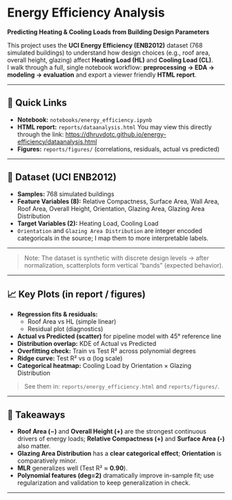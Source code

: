 # Energy Efficiency Analysis  
**Predicting Heating & Cooling Loads from Building Design Parameters**

This project uses the **UCI Energy Efficiency (ENB2012)** dataset (768 simulated buildings) to understand how design choices (e.g., roof area, overall height, glazing) affect **Heating Load (HL)** and **Cooling Load (CL)**.  
I walk through a full, single notebook workflow: **preprocessing → EDA → modeling → evaluation** and export a viewer friendly **HTML report**.

---

## 👀 Quick Links
- **Notebook:** `notebooks/energy_efficiency.ipynb`
- **HTML report:** `reports/dataanalysis.html`
  You may view this directly through the link: https://dhruvdotc.github.io/energy-efficiency/dataanalysis.html
- **Figures:** `reports/figures/` (correlations, residuals, actual vs predicted)

---

## 🔎 Dataset (UCI ENB2012)
- **Samples:** 768 simulated buildings  
- **Feature Variables (8):** Relative Compactness, Surface Area, Wall Area, Roof Area, Overall Height, Orientation, Glazing Area, Glazing Area Distribution  
- **Target Variables (2):** Heating Load, Cooling Load  
- `Orientation` and `Glazing Area Distribution` are integer encoded categoricals in the source; I map them to more interpretable labels.

--- 

> Note: The dataset is synthetic with discrete design levels → after normalization, scatterplots form vertical “bands” (expected behavior).

---

## 📈 Key Plots (in report / figures)
- **Regression fits & residuals:**  
  - Roof Area vs HL (simple linear)  
  - Residual plot (diagnostics)
- **Actual vs Predicted (scatter)** for pipeline model with 45° reference line
- **Distribution overlap:** KDE of Actual vs Predicted
- **Overfitting check:** Train vs Test R² across polynomial degrees
- **Ridge curve:** Test R² vs α (log scale)
- **Categorical heatmap:** Cooling Load by Orientation × Glazing Distribution

> See them in: `reports/energy_efficiency.html` and `reports/figures/`.

---

## 🧠 Takeaways
- **Roof Area (−)** and **Overall Height (+)** are the strongest continuous drivers of energy loads; **Relative Compactness (+)** and **Surface Area (-)** also matter.  
- **Glazing Area Distribution** has a **clear categorical effect**; **Orientation** is comparatively minor.  
- **MLR** generalizes well (Test R² ≈ **0.90**).  
- **Polynomial features (deg=2)** dramatically improve in-sample fit; use regularization and validation to keep generalization in check.

---

